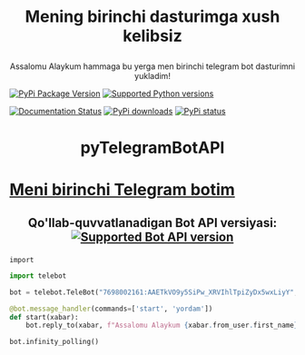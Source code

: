 <h1><p align="center">Mening birinchi dasturimga xush kelibsiz </p></h1>
<p align="center">Assalomu Alaykum hammaga bu yerga men birinchi telegram bot dasturimni yukladim!</p>

[![PyPi Package Version](https://img.shields.io/pypi/v/pyTelegramBotAPI.svg)](https://pypi.python.org/pypi/pyTelegramBotAPI)
[![Supported Python versions](https://img.shields.io/pypi/pyversions/pyTelegramBotAPI.svg)](https://pypi.python.org/pypi/pyTelegramBotAPI)

[![Documentation Status](https://readthedocs.org/projects/pytba/badge/?version=latest)](https://pytba.readthedocs.io/en/latest/?badge=latest)
[![PyPi downloads](https://img.shields.io/pypi/dm/pyTelegramBotAPI.svg)](https://pypi.org/project/pyTelegramBotAPI/)
[![PyPi status](https://img.shields.io/pypi/status/pytelegrambotapi.svg?style=flat-square)](https://pypi.python.org/pypi/pytelegrambotapi)

# <p align="center">pyTelegramBotAPI
<h1><a href="https://t.me/Matematikauniversalbot?start=true">Meni birinchi Telegram botim</a></h1>

## <p align="center">Qo'llab-quvvatlanadigan Bot API versiyasi: <a href="https://core.telegram.org/bots/api#august-14-2024"><img src="https://img.shields.io/badge/Bot%20API-7.9-blue?logo=telegram" alt="Supported Bot API version"></a>
```sublime
import
```

```python
import telebot

bot = telebot.TeleBot("7698002161:AAETkVO9y5SiPw_XRVIhlTpiZyDx5wxLiyY", parse_mode=None)# @BotFather dan olingan bot tokeni

@bot.message_handler(commands=['start', 'yordam'])
def start(xabar):
    bot.reply_to(xabar, f"Assalomu Alaykum {xabar.from_user.first_name}")

bot.infinity_polling()
```



